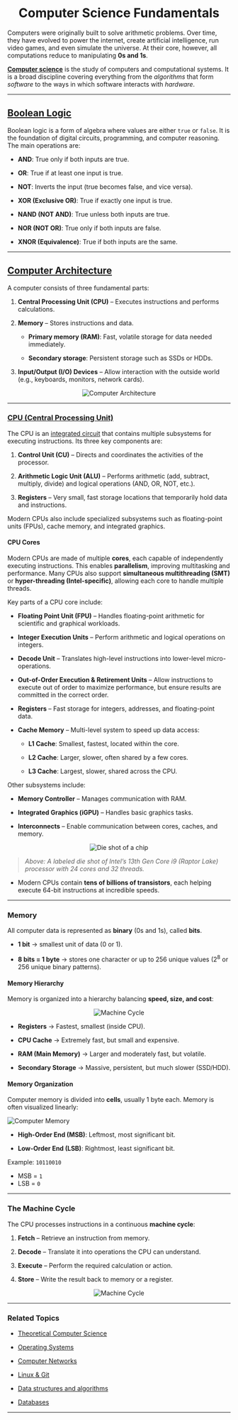 <h1 align="center"> Computer Science Fundamentals </h1>

Computers were originally built to solve arithmetic problems. Over time, they have evolved to power the internet, create artificial intelligence, run video games, and even simulate the universe. At their core, however, all computations reduce to manipulating **0s and 1s**.

**[Computer science](https://en.wikipedia.org/wiki/Computer_science)** is the study of computers and computational systems. It is a broad discipline covering everything from the _algorithms_ that form _software_ to the ways in which software interacts with _hardware_.

---

## [Boolean Logic](https://en.wikipedia.org/wiki/Boolean_algebra)

Boolean logic is a form of algebra where values are either `true` or `false`. It is the foundation of digital circuits, programming, and computer reasoning. The main operations are:

- **AND**: True only if both inputs are true.
 
- **OR**: True if at least one input is true.
 
- **NOT**: Inverts the input (true becomes false, and vice versa).
 
- **XOR (Exclusive OR)**: True if exactly one input is true.
 
- **NAND (NOT AND)**: True unless both inputs are true.
 
- **NOR (NOT OR)**: True only if both inputs are false.

- **XNOR (Equivalence)**: True if both inputs are the same.

---

## [Computer Architecture](https://en.wikipedia.org/wiki/Computer_architecture)

A computer consists of three fundamental parts:

1. **Central Processing Unit (CPU)** – Executes instructions and performs calculations.

2. **Memory** – Stores instructions and data.  
   - **Primary memory (RAM)**: Fast, volatile storage for data needed immediately.

   - **Secondary storage**: Persistent storage such as SSDs or HDDs.
    
3. **Input/Output (I/O) Devices** – Allow interaction with the outside world (e.g., keyboards, monitors, network cards). 

<div align="center">

![Computer Architecture](./img/Arch.png)

</div>

---

### [CPU (Central Processing Unit)](https://en.wikipedia.org/wiki/Central_processing_unit)

The CPU is an [integrated circuit](https://en.wikipedia.org/wiki/Integrated_circuit) that contains multiple subsystems for executing instructions. Its three key components are:

1. **Control Unit (CU)** – Directs and coordinates the activities of the processor.

2. **Arithmetic Logic Unit (ALU)** – Performs arithmetic (add, subtract, multiply, divide) and logical operations (AND, OR, NOT, etc.).

3. **Registers** – Very small, fast storage locations that temporarily hold data and instructions.  

Modern CPUs also include specialized subsystems such as floating-point units (FPUs), cache memory, and integrated graphics.

#### CPU Cores

Modern CPUs are made of multiple **cores**, each capable of independently executing instructions. This enables **parallelism**, improving multitasking and performance. Many CPUs also support **simultaneous multithreading (SMT)** or **hyper-threading (Intel-specific)**, allowing each core to handle multiple threads.

Key parts of a CPU core include:

- **Floating Point Unit (FPU)** – Handles floating-point arithmetic for scientific and graphical workloads.

- **Integer Execution Units** – Perform arithmetic and logical operations on integers.

- **Decode Unit** – Translates high-level instructions into lower-level micro-operations.

- **Out-of-Order Execution & Retirement Units** – Allow instructions to execute out of order to maximize performance, but ensure results are committed in the correct order.

- **Registers** – Fast storage for integers, addresses, and floating-point data.  

- **Cache Memory** – Multi-level system to speed up data access:  
  - **L1 Cache**: Smallest, fastest, located within the core. 

  - **L2 Cache**: Larger, slower, often shared by a few cores.  

  - **L3 Cache**: Largest, slower, shared across the CPU.  

Other subsystems include:

- **Memory Controller** – Manages communication with RAM.

- **Integrated Graphics (iGPU)** – Handles basic graphics tasks. 
 
- **Interconnects** – Enable communication between cores, caches, and memory.

<div align="center">

![Die shot of a chip](./img/die_shot.png)

</div>


> *Above: A labeled die shot of Intel’s 13th Gen Core i9 (Raptor Lake) processor with 24 cores and 32 threads.* 

- Modern CPUs contain **tens of billions of transistors**, each helping execute 64-bit instructions at incredible speeds.

---

### Memory

All computer data is represented as **binary** (0s and 1s), called **bits**.  

- **1 bit** → smallest unit of data (0 or 1).

- **8 bits = 1 byte** → stores one character or up to 256 unique values ($2^8$ or 256 unique binary patterns).

#### Memory Hierarchy

Memory is organized into a hierarchy balancing **speed, size, and cost**:

<div align="center">

![Machine Cycle](./img/Memory_hierarchy.png)

</div>

- **Registers** → Fastest, smallest (inside CPU).

- **CPU Cache** → Extremely fast, but small and expensive.

- **RAM (Main Memory)** → Larger and moderately fast, but volatile.

- **Secondary Storage** → Massive, persistent, but much slower (SSD/HDD).

#### Memory Organization

Computer memory is divided into **cells**, usually 1 byte each. Memory is often visualized linearly:

![Computer Memory](./img/computer_memory_diagram.png)

- **High-Order End (MSB)**: Leftmost, most significant bit.
  
- **Low-Order End (LSB)**: Rightmost, least significant bit.  

Example: `10110010`  
- MSB = `1`  
- LSB = `0`  

---

### The Machine Cycle

The CPU processes instructions in a continuous **machine cycle**:

1. **Fetch** – Retrieve an instruction from memory.  

2. **Decode** – Translate it into operations the CPU can understand.

3. **Execute** – Perform the required calculation or action.
  
4. **Store** – Write the result back to memory or a register.  

<div align="center">

![Machine Cycle](./img/machine_cycle.png)

</div>

---

### Related Topics

- [Theoretical Computer Science](./Theoretical_Computer_Science.md)

- [Operating Systems](./Operating_System.md)

- [Computer Networks](./Computer_Networks.md)

- [Linux & Git](./Linux_GIT.md)

- [Data structures and algorithms](../03.%20Data%20Structures%20and%20Algorithms/Readme.md)

- [Databases](../04.%20Database%20Systems/Readme.md)

---
